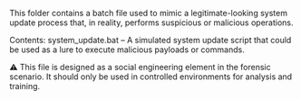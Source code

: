 This folder contains a batch file used to mimic a legitimate-looking system update process that, in reality, performs suspicious or malicious operations.

Contents:
system_update.bat – A simulated system update script that could be used as a lure to execute malicious payloads or commands.

⚠️ This file is designed as a social engineering element in the forensic scenario. It should only be used in controlled environments for analysis and training.

